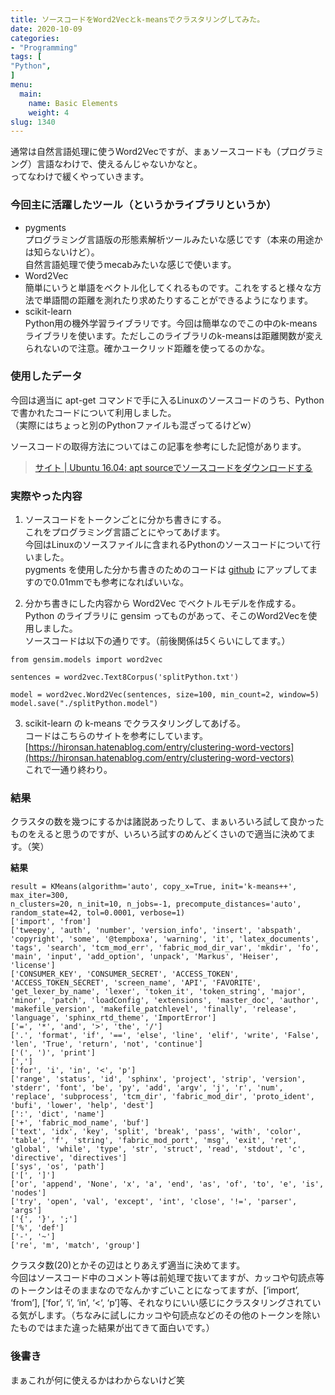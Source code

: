 ```yaml
---
title: ソースコードをWord2Vecとk-meansでクラスタリングしてみた。
date: 2020-10-09
categories:
- "Programming"
tags: [
"Python",
]
menu:
  main:
    name: Basic Elements
    weight: 4
slug: 1340
---
```


通常は自然言語処理に使うWord2Vecですが、まぁソースコードも（プログラミング）言語なわけで、使えるんじゃないかなと。  
ってなわけで緩くやっていきます。

### 今回主に活躍したツール（というかライブラリというか）

-   pygments  
プログラミング言語版の形態素解析ツールみたいな感じです（本来の用途かは知らないけど）。  
自然言語処理で使うmecabみたいな感じで使います。
-   Word2Vec  
簡単にいうと単語をベクトル化してくれるものです。これをすると様々な方法で単語間の距離を測れたり求めたりすることができるようになります。
-   scikit-learn  
Python用の機外学習ライブラリです。今回は簡単なのでこの中のk-meansライブラリを使います。ただしこのライブラリのk-meansは距離関数が変えられないので注意。確かユークリッド距離を使ってるのかな。

### 使用したデータ

今回は適当に apt-get コマンドで手に入るLinuxのソースコードのうち、Pythonで書かれたコードについて利用しました。  
（実際にはちょっと別のPythonファイルも混ざってるけどw）

ソースコードの取得方法についてはこの記事を参考にした記憶があります。

> [サイト | Ubuntu 16.04: apt sourceでソースコードをダウンロードする](https://www.hiroom2.com/2016/07/14/ubuntu-16-04-apt-source%E3%81%A7%E3%82%BD%E3%83%BC%E3%82%B9%E3%82%B3%E3%83%BC%E3%83%89%E3%82%92%E3%83%80%E3%82%A6%E3%83%B3%E3%83%AD%E3%83%BC%E3%83%89%E3%81%99%E3%82%8B/ "Ubuntu 16.04: apt sourceでソースコードをダウンロードする")

### 実際やった内容

1.  ソースコードをトークンごとに分かち書きにする。  
これをプログラミング言語ごとにやってあげます。  
今回はLinuxのソースファイルに含まれるPythonのソースコードについて行いました。  
pygments を使用した分かち書きのためのコードは [github](https://github.com/KanoeGitHub/Source-Code-Segmentation) にアップしてますので0.01mmでも参考になればいいな。  

2.  分かち書きにした内容から Word2Vec でベクトルモデルを作成する。  
Python のライブラリに gensim ってものがあって、そこのWord2Vecを使用しました。  
ソースコードは以下の通りです。（前後関係は5くらいにしてます。）

```
from gensim.models import word2vec

sentences = word2vec.Text8Corpus('splitPython.txt')

model = word2vec.Word2Vec(sentences, size=100, min_count=2, window=5)
model.save("./splitPython.model")
```

3.  scikit-learn の k-means でクラスタリングしてあげる。  
コードはこちらのサイトを参考にしています。  
[https://hironsan.hatenablog.com/entry/clustering-word-vectors](https://hironsan.hatenablog.com/entry/clustering-word-vectors)  
これで一通り終わり。

### 結果

クラスタの数を幾つにするかは諸説あったりして、まぁいろいろ試して良かったものをえると思うのですが、いろいろ試すのめんどくさいので適当に決めてます。（笑）

**結果**

```
result = KMeans(algorithm='auto', copy_x=True, init='k-means++', max_iter=300,
n_clusters=20, n_init=10, n_jobs=-1, precompute_distances='auto',
random_state=42, tol=0.0001, verbose=1)
['import', 'from']
['tweepy', 'auth', 'number', 'version_info', 'insert', 'abspath', 'copyright', 'some', '@tempboxa', 'warning', 'it', 'latex_documents', 'tags', 'search', 'tcm_mod_err', 'fabric_mod_dir_var', 'mkdir', 'fo', 'main', 'input', 'add_option', 'unpack', 'Markus', 'Heiser', 'license']
['CONSUMER_KEY', 'CONSUMER_SECRET', 'ACCESS_TOKEN', 'ACCESS_TOKEN_SECRET', 'screen_name', 'API', 'FAVORITE', 'get_lexer_by_name', 'lexer', 'token_it', 'token_string', 'major', 'minor', 'patch', 'loadConfig', 'extensions', 'master_doc', 'author', 'makefile_version', 'makefile_patchlevel', 'finally', 'release', 'language', 'sphinx_rtd_theme', 'ImportError']
['=', '*', 'and', '>', 'the', '/']
['.', 'format', 'if', '==', 'else', 'line', 'elif', 'write', 'False', 'len', 'True', 'return', 'not', 'continue']
['(', ')', 'print']
[',']
['for', 'i', 'in', '<', 'p']
['range', 'status', 'id', 'sphinx', 'project', 'strip', 'version', 'stderr', 'font', 'be', 'py', 'add', 'argv', 'j', 'r', 'num', 'replace', 'subprocess', 'tcm_dir', 'fabric_mod_dir', 'proto_ident', 'bufi', 'lower', 'help', 'dest']
[':', 'dict', 'name']
['+', 'fabric_mod_name', 'buf']
['text', 'idx', 'key', 'split', 'break', 'pass', 'with', 'color', 'table', 'f', 'string', 'fabric_mod_port', 'msg', 'exit', 'ret', 'global', 'while', 'type', 'str', 'struct', 'read', 'stdout', 'c', 'directive', 'directives']
['sys', 'os', 'path']
['[', ']']
['or', 'append', 'None', 'x', 'a', 'end', 'as', 'of', 'to', 'e', 'is', 'nodes']
['try', 'open', 'val', 'except', 'int', 'close', '!=', 'parser', 'args']
['{', '}', ';']
['%', 'def']
['-', '~']
['re', 'm', 'match', 'group']
```

クラスタ数(20)とかその辺はとりあえず適当に決めてます。  
今回はソースコード中のコメント等は前処理で抜いてますが、カッコや句読点等のトークンはそのままなのでなんかすごいことになってますが、\[‘import’, ‘from’\], \[‘for’, ‘i’, ‘in’, ‘<‘, ‘p’\]等、それなりにいい感じにクラスタリングされている気がします。（ちなみに試しにカッコや句読点などのその他のトークンを除いたものではまた違った結果が出てきて面白いです。）

### 後書き

まぁこれが何に使えるかはわからないけど笑
